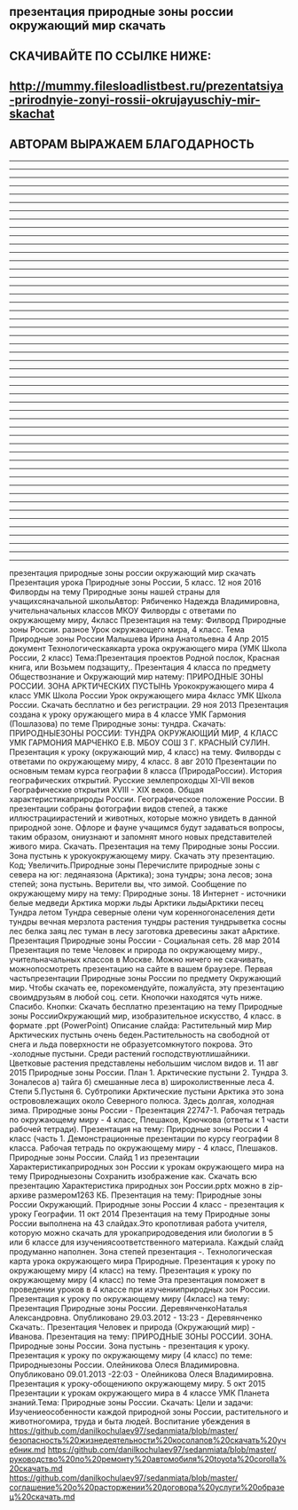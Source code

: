 презентация природные зоны россии окружающий мир скачать
--------------------------------------------------
СКАЧИВАЙТЕ ПО ССЫЛКЕ НИЖЕ:
--------------------------------------------------
http://mummy.filesloadlistbest.ru/prezentatsiya-prirodnyie-zonyi-rossii-okrujayuschiy-mir-skachat
--------------------------------------------------
АВТОРАМ ВЫРАЖАЕМ БЛАГОДАРНОСТЬ
--------------------------------------------------
--------------------------------------------------
--------------------------------------------------
--------------------------------------------------
--------------------------------------------------
--------------------------------------------------
--------------------------------------------------
--------------------------------------------------
--------------------------------------------------
--------------------------------------------------
--------------------------------------------------
--------------------------------------------------
--------------------------------------------------
--------------------------------------------------
--------------------------------------------------
--------------------------------------------------
--------------------------------------------------
--------------------------------------------------
--------------------------------------------------
--------------------------------------------------
--------------------------------------------------
--------------------------------------------------
--------------------------------------------------
--------------------------------------------------
--------------------------------------------------
--------------------------------------------------
--------------------------------------------------
--------------------------------------------------
--------------------------------------------------
--------------------------------------------------
--------------------------------------------------
--------------------------------------------------
--------------------------------------------------
--------------------------------------------------
--------------------------------------------------
--------------------------------------------------
--------------------------------------------------
--------------------------------------------------
--------------------------------------------------
--------------------------------------------------
--------------------------------------------------
--------------------------------------------------
--------------------------------------------------
--------------------------------------------------
--------------------------------------------------
--------------------------------------------------
--------------------------------------------------
--------------------------------------------------
--------------------------------------------------
--------------------------------------------------
презентация природные зоны россии окружающий мир скачать Презентация урока Природные зоны России, 5 класс. 12 ноя 2016  Филворды на тему Природные зоны нашей страны для учащихсяначальной школыАвтор: Рябиченко Надежда Владимировна, учительначальных классов МКОУ  Филворды с ответами по окружающему миру, 4класс  Презентация на тему: Филворд Природные зоны России. разное  Урок окружающего мира, 4 класс. Тема Природные зоны России Малышева Ирина Анатольевна  4 Апр 2015  документ  Технологическаякарта урока окружающего мира (УМК Школа России, 2 класс) Тема:Презентация проектов Родной послок, Красная книга, или Возьмем подзащиту,. Презентация 4 класса по предмету Обществознание и Окружающий мир натему: ПРИРОДНЫЕ ЗОНЫ РОССИИ. ЗОНА АРКТИЧЕСКИХ ПУСТЫНЬ Урококружающего мира 4 класс УМК Школа России Урок окружающего мира 4класс УМК Школа России. Скачать бесплатно и без регистрации. 29 ноя 2013  Презентация создана к уроку оружающего мира в 4 классе УМК Гармония (Пошлазова) по теме Природные зоны: тундра.  Скачать:  ПРИРОДНЫЕЗОНЫ РОССИИ: ТУНДРА ОКРУЖАЮЩИЙ МИР, 4 КЛАСС УМК ГАРМОНИЯ МАРЧЕНКО Е.В. МБОУ СОШ 3 Г. КРАСНЫЙ СУЛИН. Презентация к уроку (окружающий мир, 4 класс) на тему. Филворды с ответами по окружающему миру, 4 класс. 8 авг 2010   Презентации по основным темам курса географии 8 класса (ПриродаРоссии). История географических открытий. Русские землепроходцы XI-VII веков  Географические открытия XVIII - XIX веков. Общая характеристикаприроды России. Географическое положение России. В презентации собраны фотографии видов степей, а также иллюстрациирастений и животных, которые можно увидеть в данной природной зоне. Офлоре и фауне учащимся будут задаваться вопросы, таким образом, ониузнают и запомнят много новых представителей живого мира. Скачать. Презентация на тему Природные зоны России. Зона пустынь к урокуокружающему миру.  Скачать эту презентацию. Код; Увеличить.Природные зоны  Перечислите природные зоны с севера на юг: ледянаязона (Арктика); зона тундры; зона лесов; зона степей; зона пустынь. Верители вы, что зимой. Сообщение по окружающему миру на тему: Природные зоны. 18 Интернет - источники белые медведи Арктика моржи льды Арктики льдыАрктики песец Тундра летом Тундра северные олени чум коренногонаселения дети тундры вечная мерзлота растения тундры растения тундрыветка сосны лес белка заяц лес туман в лесу заготовка древесины закат аАрктике. Презентация Природные зоны России - Социальная сеть. 28 мар 2014  Презентация по теме Человек и природа по окружающему миру., учительначальных классов в Москве.  Можно ничего не скачивать, можнопосмотреть презентацию на сайте в вашем браузере.  Первая частьпрезентации Природные зоны России по предмету Окружающий мир. Чтобы скачать ее, порекомендуйте, пожалуйста, эту презентацию своимдрузьям в любой соц. сети. Кнопочки находятся чуть ниже. Спасибо. Кнопки: Скачать бесплатно презентацию на тему Природные зоны РоссииОкружающий мир, изобразительное искусство, 4 класс. в формате .ppt (PowerPoint)
Описание слайда: Растительный мир Мир Арктических пустынь очень беден.Растительность на свободной от снега и льда поверхности не образуетсомкнутого покрова. Это -холодные пустыни. Среди растений господствуютлишайники. Цветковые растения представлены небольшим числом видов и. 11 авг 2015  Природные зоны России. План 1. Арктические пустыни 2. Тундра 3. Зоналесов а) тайга б) смешанные леса в) широколиственные леса 4. Степи 5.Пустыня 6. Субтропики Арктические пустыни Арктика  это зона острововлежащих около Северного полюса. Здесь долгая, холодная зима. Природные зоны России - Презентация 22747-1. Рабочая тетрадь по окружающему миру - 4 класс, Плешаков, Крючкова (ответы к 1 части рабочей тетради). Презентация на тему: Природные зоны России 4 класс (часть 1. Демонстрационные презентации по курсу географии 8 класса. Рабочая тетрадь по окружающему миру - 4 класс, Плешаков. Природные зоны России. Слайд 1 из презентации Характеристикаприродных зон России к урокам окружающего мира на тему Природныезоны  Сохранить изображение как. Скачать всю презентацию Характеристика природных зон России.pptx можно в zip-архиве размером1263 КБ. Презентация на тему: Природные зоны России Окружающий. Природные зоны России 4 класс - презентация к уроку Географии. 11 окт 2014  Презентация на тему Природные зоны России выполнена на 43 слайдах.Это кропотливая работа учителя, которую можно скачать для урокаприродоведения или биологии в 5 или 6 классе для изучениясоответственного материала. Каждый слайд продуманно наполнен. Зона степей презентация -. Технологическая карта урока окружающего мира Природные. Презентация к уроку по окружающему миру (4 класс) на тему. Презентация к уроку по окружающему миру (4 класс) по теме
Эта презентация поможет в проведении уроков в 4 классе при изученииприродных зон России.  Презентация к уроку по окружающему миру (4класс) на тему: Презентация Природные зоны России. ДеревянченкоНаталья Александровна. Опубликовано 29.03.2012 - 13:23 - Деревянченко Скачать:. Презентация Человек и природа (Окружающий мир) - Иванова. Презентация на тему: ПРИРОДНЫЕ ЗОНЫ РОССИИ. ЗОНА. Природные зоны России. Зона пустынь - презентация к уроку. Презентация к уроку по окружающему миру (4 класс) по теме: Природныезоны России. Олейникова Олеся Владимировна. Опубликовано 09.01.2013 -22:03 - Олейникова Олеся Владимировна. Презентация к уроку-обощениюпо окружающему миру. 5 окт 2015  Презентации к урокам окружающего мира в 4 классе УМК Планета знаний.Тема: Природные зоны России.  Скачать:  Цели и задачи: Изучениеособенности каждой природной зоны России, растительного и животногомира, труда и быта людей. Воспитание убеждения в
https://github.com/danilkochulaev97/sedanmiata/blob/master/безопасность%20жизнедеятельности%20косолапов%20скачать%20учебник.md
https://github.com/danilkochulaev97/sedanmiata/blob/master/руководство%20по%20ремонту%20автомобиля%20toyota%20corolla%20скачать.md
https://github.com/danilkochulaev97/sedanmiata/blob/master/соглашение%20о%20расторжении%20договора%20услуги%20образец%20скачать.md